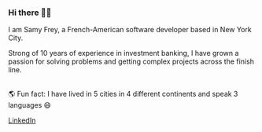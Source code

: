 ### Hi there 👋🏻

I am Samy Frey, a French-American software developer based in New York City. 

Strong of 10 years of experience in investment banking, I have grown a passion for solving problems and getting complex projects across the finish line. 


\
🌎 Fun fact: I have lived in 5 cities in 4 different continents and speak 3 languages 😄 

[LinkedIn](https://www.linkedin.com/in/samyfrey/)



<!--
**samyfrey/samyfrey** is a ✨ _special_ ✨ repository because its `README.md` (this file) appears on your GitHub profile.
🇫🇷 🇺🇸 
Here are some ideas to get you started:

- 🔭 I’m currently working on ...
- 🌱 I’m currently learning ...
- 👯 I’m looking to collaborate on ...
- 🤔 I’m looking for help with ...
- 💬 Ask me about ...
- 📫 How to reach me: ...
- 😄 Pronouns: ...
- ⚡ Fun fact: ...
-->
